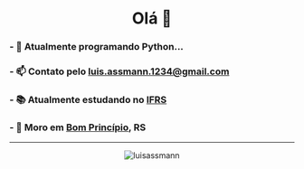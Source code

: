 <h1 align="center">Olá 👋</h1>


### - 🌱 Atualmente programando Python...
### - 📫 Contato pelo [luis.assmann.1234@gmail.com](#)
### - 📚 Atualmente estudando no [IFRS](https://ifrs.edu.br/feliz/)
### - 🏡 Moro em [Bom Princípio](https://www.google.com/search?q=bom+princ%C3%ADpio&oq=bom+princ%C3%ADpio&aqs=chrome..69i57j0l5j69i60.6396j0j7&sourceid=chrome&ie=UTF-8), RS
-----

<p align="center"> <img src="https://komarev.com/ghpvc/?username=luisassmann" alt="luisassmann" /> </p>
